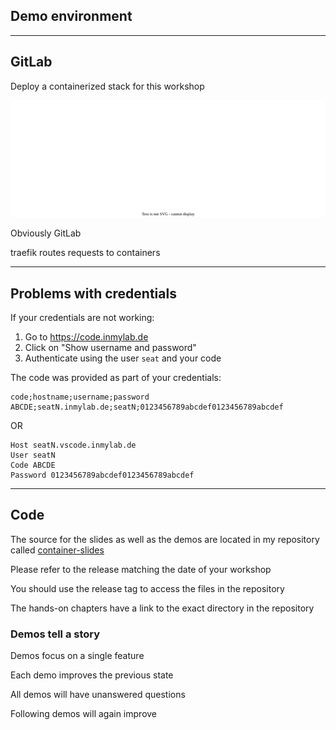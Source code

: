 <!-- .slide: id="gitlab_rollout" class="vertical-center" -->

<i class="fa-duotone fa-rocket-launch fa-8x fa-duotone-colors" style="float: right; color: grey;"></i>

## Demo environment

---

## GitLab

Deploy a containerized stack for this workshop

![](160_gitlab_ci/000_rollout/stack.drawio.svg) <!-- .element: style="width: 95%" -->

Obviously GitLab <i class="fa-duotone fa-face-smile-wink fa-duotone-colors"></i>

traefik routes requests to containers

---

## Problems with credentials

If your credentials are not working:

1. Go to https://code.inmylab.de
1. Click on "Show username and password"
1. Authenticate using the user `seat` and your code

The code was provided as part of your credentials:

```plaintext
code;hostname;username;password
ABCDE;seatN.inmylab.de;seatN;0123456789abcdef0123456789abcdef
```

OR

```plaintext
Host seatN.vscode.inmylab.de
User seatN
Code ABCDE
Password 0123456789abcdef0123456789abcdef
```

---

## Code

The source for the slides as well as the demos are located in my repository called [container-slides](https://github.com/nicholasdille/container-slides)

Please refer to the release matching the date of your workshop

You should use the release tag to access the files in the repository

The hands-on chapters have a link to the exact directory in the repository

### Demos tell a story

Demos focus on a single feature

Each demo improves the previous state

All demos will have unanswered questions

Following demos will again improve

